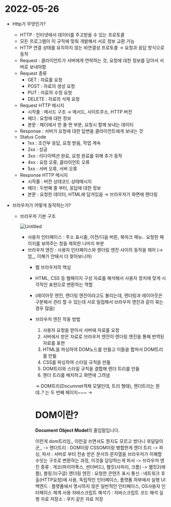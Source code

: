 # 2022-05-26

- Http가 무엇인가?
    - HTTP : 인터넷에서 데이터를 주고받을 수 있는 프로토콜
    - 모든 프로그램이 이 규칙에 맞춰 개발해서 서로 정보 교환 가능
    - HTTP 연결 상태를 유지하지 않는 비연결성 프로토콜 → 요청과 응답 방식으로 동작
    - Request : 클라이언트가 서버에게 연락하는 것, 요청에 대한 정보를 담아서 서버로 보내야함
    - Request 종류
        - GET : 자료를 요청
        - POST : 자료의 생성 요청
        - PUT : 자료의 수정 요청
        - DELETE : 자료의 삭제 요청
    - Request HTTP 메시지
        - 시작줄 : 메서드 구조 → 메서드, 사이트주소, HTTP 버전
        - 헤더 : 요청에 대한 정보
        - 본문 : 헤더에서 한 줄 띈 부분, 요청시 함께 보내는 데이터
    - Response : 서버가 요청에 대한 답변을 클라이언트에게 보내는 것
    - Status Code
        - 1xx : 조건부 응답, 요청 받음, 작업 계속
        - 2xx : 성공
        - 3xx : 리다이렉션 완료, 요청 완료를 위해 추가 동작
        - 4xx : 요청 오류, 클라이언트 오류
        - 5xx : 서버 오류, 서버 오류
    - Response HTTP 메시지
        - 시작줄 : 버전 상태코드 상태메시지
        - 헤더 : 두번째 줄 부터, 응답에 대한 정보
        - 본문 : 요청한 데이터, HTML에 담겨있음 → 브라우저가 화면에 렌더링
    
- 브라우저가 어떻게 동작하는가?
    - 브라우저 기본 구조
        
        ![Untitled](2022-05-26%2044780990177c480db5050d710c5c5136/Untitled.png)
        
        - 사용자 인터페이스 : 주소 표시줄, 이전/다음 버튼, 북마크 메뉴.. 요청한 페이지를 보여주는 창을 제외한 나머지 부분
        - 브라우저 엔진 : 사용자 인터페이스와 렌더링 엔진 사이의 동작을 제어 (→ 엄,,, 이해가 안돼서 더 찾아보니까)
            - 웹 브라우저의 핵심
            - HTML, CSS 등 웹페이지 구성 자료를 해석해서 사용자 장치에 맞게 시각적인 표현으로 변환하는 역할
            - (레이아웃 엔진, 렌더링 엔진이라고도 불리는데, 렌더링과 레이아웃은  구분해서 관리 할 수 있는데 서로 밀접해서 브라우저 엔진과 같이 묶는 경우 많음)
            - 브라우저 엔진 작동 방법
                1. 사용자 요청을 받아서 서버에 자료를 요청
                2. 서버에서 받은 자료로 브라우저 엔진이 렌더링 엔진을 통해 번역된 자료를 표현
                3. HTML을 파싱하여 DOM노드를 만들고 이들을 합쳐서 DOM트리를 만듦 
                4. CSS를 파싱하여 스타일 규칙을 만듦
                5. DOM트리와 스타일 규칙을 결합해 렌더 트리를 만듦
                6. 렌더 트리를 배치하고 화면에 그려냄
                
                → DOM트리(Documnet객체 모델인데, 트리 형태), 렌더트리는 뭔데..? 는 두 번째 페이지~~~
                → <!DOCTYPE html>
                    <html lang="ko">
                    <head>
                        <title>DOM 알아보기</title>
                        <meta charset="UTF-8">
                    </head>
                    <body>
                        <h1>DOM이란?</h1>
                        <p><strong>Document Object Model</strong>의 줄임말입니다.</p>
                    </body>
                    </html>
                이런게 dom트리임,, 이런걸 쓰면서도 뭔지도 모르고 썼다니 후달달이군,,
                -> 렌더트리 : DOM이랑 CSSOM이랑 병합한게 렌더 트리
                -> 파싱, 파서 : 서버로 부터 전송 받은 문서의 문자열을 브라우저가 이해할 수잇는 구조로 변환하는 과정, 이것을 담당하는게 파서
                -> 브라우저 엔진 종류 : 게코(파이어폭스, 썬더버드), 웹킷(사파리, 크롬) -> 웹킷2(애플), 블링크(구글)
                렌더링 엔진 : 요청한 콘텐츠 표시
                통신 : 네트워크 호출(HTTP요청)에 사용, 독립적인 인터페이스, 플랫폼 하부에서 실행
                UI 백엔드 : 플랫폼에서 명시하지 않은 일반적인 인터페이스, OS사용자 인터페이스 체계 사용
                자바스크립트 해석기 : 자바스크립트 코드 해석 실행
                자료 저장소 : 쿠키 같은 자료 저장
